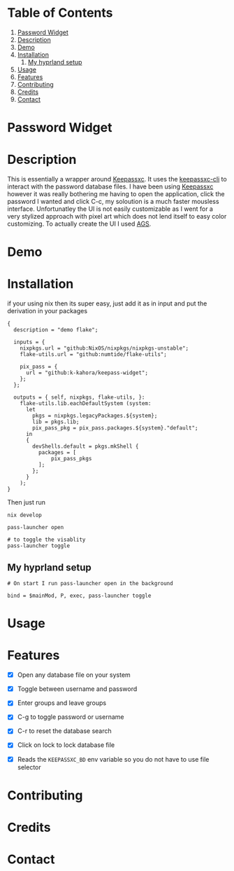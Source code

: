 
# Table of Contents

1.  [Password Widget](#orge83a1d7)
2.  [Description](#org1c44a8d)
3.  [Demo](#org15bd1f8)
4.  [Installation](#org5f9b179)
    1.  [My hyprland setup](#org49f6a6d)
5.  [Usage](#org760a631)
6.  [Features](#org4db68a1)
7.  [Contributing](#org22883db)
8.  [Credits](#org65c1713)
9.  [Contact](#org6d6167a)


<a id="orge83a1d7"></a>

# Password Widget


<a id="org1c44a8d"></a>

# Description

This is essentially a wrapper around [Keepassxc](https://keepassxc.org/).  It uses the [keepassxc-cli](https://manpages.ubuntu.com/manpages/focal/man1/keepassxc-cli.1.html) to interact with the password database files.  I have been using [Keepassxc](https://keepassxc.org/) however it was really bothering me having to open the application, click the password I wanted and click C-c, my soloution is a much faster mousless interface.  Unfortunatley the UI is not easily customizable as I went for a very stylized approach with pixel art which does not lend itself to easy color customizing.  To actually create the UI I used [AGS](https://github.com/Aylur/ags).  


<a id="org15bd1f8"></a>

# Demo


<a id="org5f9b179"></a>

# Installation

if your using nix then its super easy, just add it as in input and put the derivation in your packages

    
    {
      description = "demo flake";
    
      inputs = {
        nixpkgs.url = "github:NixOS/nixpkgs/nixpkgs-unstable";
        flake-utils.url = "github:numtide/flake-utils";
    
        pix_pass = {
          url = "github:k-kahora/keepass-widget";
        };
      };
    
      outputs = { self, nixpkgs, flake-utils, }:
        flake-utils.lib.eachDefaultSystem (system:
          let
            pkgs = nixpkgs.legacyPackages.${system};
            lib = pkgs.lib;
            pix_pass_pkg = pix_pass.packages.${system}."default";
          in
          {
            devShells.default = pkgs.mkShell {
              packages = [
                  pix_pass_pkgs
              ];
            };
          }
        );
    }

Then just run 

    
    nix develop
    
    pass-launcher open
    
    # to toggle the visablity
    pass-launcher toggle


<a id="org49f6a6d"></a>

## My hyprland setup

    # On start I run pass-launcher open in the background
    
    bind = $mainMod, P, exec, pass-launcher toggle


<a id="org760a631"></a>

# Usage


<a id="org4db68a1"></a>

# Features

-   [X] Open any database file on your system
-   [X] Toggle between username and password
-   [X] Enter groups and leave groups
-   [X] C-g to toggle password or username
-   [X] C-r to reset the database search
-   [X] Click on lock to lock database file
-   [X] Reads the `KEEPASSXC_BD` env variable so you do not have to use file selector


<a id="org22883db"></a>

# Contributing


<a id="org65c1713"></a>

# Credits


<a id="org6d6167a"></a>

# Contact


